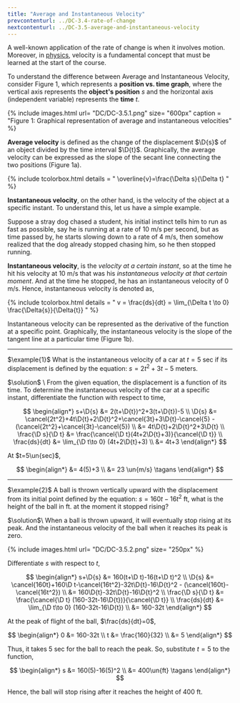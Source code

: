 ```yaml
---
title: "Average and Instantaneous Velocity"
prevcontenturl: ../DC-3.4-rate-of-change
nextcontenturl: ../DC-3.5-average-and-instantaneous-velocity
---
```



A well-known application of the rate of change is when it involves motion. Moreover, in [physics](../../physics-I/3.2-speed-and-velocity), velocity is a fundamental concept that must be learned at the start of the course. 

To understand the difference between Average and Instantaneous Velocity, consider Figure 1, which represents a **position vs. time graph**, where the vertical axis represents the **object's position** $s$ and the horizontal axis (independent variable) represents the **time** $t$. 

{% include images.html 
    url= "DC/DC-3.5.1.png" 
    size= "600px"
	caption = "Figure 1: Graphical representation of average and instantaneous velocities"
%}


**Average velocity** is defined as the change of the displacement $\D{s}$ of an object divided by the time interval $\D{t}$. Graphically, the average velocity can be expressed as the slope of the secant line connecting the two positions (Figure 1a). 


{% include tcolorbox.html
 	details = "
	 	\overline{v}=\frac{\Delta s}{\Delta t}
	"
%}

**Instantaneous velocity**, on the other hand, is the velocity of the object at a specific instant. To understand this, let us have a simple example.

Suppose a stray dog chased a student, his initial instinct tells him to run as fast as possible, say he is running at a rate of 10 m/s per second, but as time passed by, he starts slowing down to a rate of 4 m/s, then somehow realized that the dog already stopped chasing him, so he then stopped running. 

**Instantaneous velocity**, is the *velocity at a certain instant*, so at the time he hit his velocity at 10 m/s that was his *instantaneous velocity at that certain moment*. And at the time he stopped, he has an instantaneous velocity of 0 m/s. Hence, instantaneous velocity is denoted as,

{% include tcolorbox.html
 details = "
 	v = \frac{ds}{dt} = \lim_{\Delta t \to 0} \frac{\Delta{s}}{\Delta{t}}
 "
%}


Instantaneous velocity can be represented as the derivative of the function at a specific point. Graphically, the instantaneous velocity is the slope of the tangent line at a particular time (Figure 1b).









---
$\example{1}$
What is the instantaneous velocity of a car at $t= 5$ sec if its displacement is defined by the equation: $s=2t^2+3t-5$ meters.

$\solution$ \\
From the given equation, the displacement is a function of its time. To determine the instantaneous velocity of the car at a specific instant, differentiate the function with respect to time,

$$
\begin{align*}
	s+\D{s} &= 2(t+\D{t})^2+3(t+\D{t})-5 \\
	\D{s} &= \cancel{2t^2}+4t\D{t}+2\D{t}^2+\cancel{3t}+3\D{t}-\cancel{5} - (\cancel{2t^2}+\cancel{3t}-\cancel{5}) \\
	&= 4t\D{t}+2\D{t}^2+3\D{t} \\
	\frac{\D s}{\D t} &= \frac{\cancel{\D t}(4t+2\D{t}+3)}{\cancel{\D t}} \\
	\frac{ds}{dt} &= \lim_{\D t\to 0} (4t+2\D{t}+3) \\
	&= 4t+3
\end{align*}
$$

At $t=5\un{sec}$,

$$
\begin{align*}
	&= 4(5)+3 \\
	&= 23 \un{m/s}		\tagans
\end{align*}
$$




---
$\example{2}$
A ball is thrown vertically upward with the displacement from its initial point defined by the equation: $s=160t-16t^2$ ft, what is the height of the ball in ft. at the moment it stopped rising?

$\solution$\\
When a ball is thrown upward, it will eventually stop rising at its peak. And the instantaneous velocity of the ball when it reaches its peak is zero.

{% include images.html 
    url= "DC/DC-3.5.2.png" 
    size= "250px"
%}

Differentiate $s$ with respect to $t$,

$$
\begin{align*}
	s+\D{s} &= 160(t+\D t)-16(t+\D t)^2 \\
	\D{s} &= \cancel{160t}+160\D t-\cancel{16t^2}-32t\D{t}-16\D{t}^2 - (\cancel{160t}-\cancel{16t^2}) \\
	&= 160\D{t}-32t\D{t}-16\D{t}^2 \\
	\frac{\D s}{\D t} &= \frac{\cancel{\D t} (160-32t-16\D{t})}{\cancel{\D t}} \\
	\frac{ds}{dt} &= \lim_{\D t\to 0} (160-32t-16\D{t}) \\
	&= 160-32t
\end{align*}
$$

At the peak of flight of the ball, $\frac{ds}{dt}=0$,

$$
\begin{align*}
	0 &= 160-32t \\
	t &= \frac{160}{32} \\
	&= 5
\end{align*}
$$

Thus, it takes 5 sec for the ball to reach the peak. So, substitute $t=5$ to the function,

$$
\begin{align*}
	s &= 160(5)-16(5)^2 \\
	&= 400\un{ft} 		\tagans
\end{align*}
$$


Hence, the ball will stop rising after it reaches the height of 400 ft.